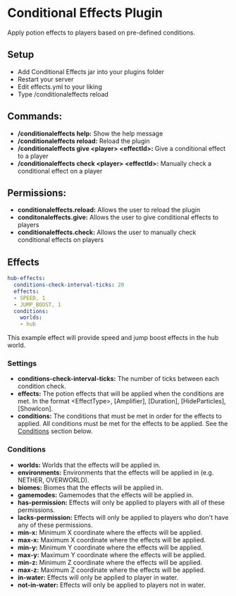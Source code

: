 # Conditional Effects Plugin
Apply potion effects to players based on pre-defined conditions.

## Setup
- Add Conditional Effects jar into your plugins folder
- Restart your server
- Edit effects.yml to your liking
- Type /conditionaleffects reload

## Commands:
- **/conditionaleffects help:** Show the help message
- **/conditionaleffects reload:** Reload the plugin
- **/conditionaleffects give &lt;player&gt; &lt;effectId&gt;:** Give a conditional effect to a player
- **/conditionaleffects check &lt;player&gt; &lt;effectId&gt;:** Manually check a conditional effect on a player

## Permissions:
- **conditionaleffects.reload:** Allows the user to reload the plugin
- **conditonaleffects.give:** Allows the user to give conditional effects to players
- **conditionaleffects.check:** Allows the user to manually check conditional effects on players

## Effects
```yaml
hub-effects:
  conditions-check-interval-ticks: 20
  effects:
  - SPEED, 1
  - JUMP_BOOST, 1
  conditions:
    worlds:
    - hub
```
This example effect will provide speed and jump boost effects in the hub world.

### Settings
- **conditions-check-interval-ticks:** The number of ticks between each condition check.
- **effects:** The potion effects that will be applied when the conditions are met. In the format &lt;EffectType&gt;, \[Amplifier], \[Duration], \[HideParticles], \[ShowIcon].
- **conditions:** The conditions that must be met in order for the effects to applied. All conditions must be met for the effects to be applied. See the [Conditions](#condiions) section below.

### Conditions
- **worlds:** Worlds that the effects will be applied in.
- **environments:** Environments that the effects will be applied in (e.g. NETHER, OVERWORLD).
- **biomes:** Biomes that the effects will be applied in.
- **gamemodes:** Gamemodes that the effects will be applied in.
- **has-permission:** Effects will only be applied to players with all of these permissions.
- **lacks-permission:** Effects will only be applied to players who don't have any of these permissions.
- **min-x:** Minimum X coordinate where the effects will be applied.
- **max-x:** Maximum X coordinate where the effects will be applied.
- **min-y:** Minimum Y coordinate where the effects will be applied.
- **max-y:** Maximum Y coordinate where the effects will be applied.
- **min-z:** Minimum Z coordinate where the effects will be applied.
- **max-z:** Maximum Z coordinate where the effects will be applied.
- **in-water:** Effects will only be applied to player in water.
- **not-in-water:** Effects will only be applied to players not in water.